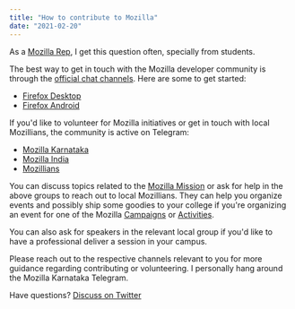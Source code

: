 ```yaml
---
title: "How to contribute to Mozilla"
date: "2021-02-20"
---
```


As a [Mozilla Rep][1], I get this question often, specially from students.

The best way to get in touch with the Mozilla developer community is through the [official chat channels][7]. Here are some to get started:

- [Firefox Desktop][2]
- [Firefox Android][3]

If you'd like to volunteer for Mozilla initiatives or get in touch with local Mozillians, the community is active on Telegram:

- [Mozilla Karnataka][4]
- [Mozilla India][5]
- [Mozillians][6]

You can discuss topics related to the [Mozilla Mission][8] or ask for help in the above groups to reach out to local Mozillians. They can help you organize events and possibly ship some goodies to your college if you're organizing an event for one of the Mozilla [Campaigns][9] or [Activities][10].

You can also ask for speakers in the relevant local group if you'd like to have a professional deliver a session in your campus.

Please reach out to the respective channels relevant to you for more guidance regarding contributing or volunteering. I personally hang around the Mozilla Karnataka Telegram.

Have questions? [Discuss on Twitter][11]

[1]: https://community.mozilla.org/en/people/abhijeetsingh/
[2]: https://chat.mozilla.org/#/room/#fx-desktop-community:mozilla.org
[3]: https://chat.mozilla.org/#/room/#fx-android-community:mozilla.org
[4]: https://t.me/mozillablr
[5]: https://t.me/MozillaIN
[6]: https://t.me/mozillian
[7]: https://chat.mozilla.org/
[8]: https://www.mozilla.org/en-US/mission/
[9]: https://community.mozilla.org/en/campaigns/
[10]: https://community.mozilla.org/en/activities/
[11]: https://twitter.com/cse_as
